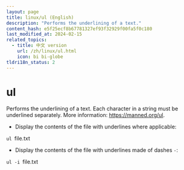 ```yaml
---
layout: page
title: linux/ul (English)
description: "Performs the underlining of a text."
content_hash: e5f25ecf8b67781327ef93f32929f00fa5f0c180
last_modified_at: 2024-02-15
related_topics:
  - title: 中文 version
    url: /zh/linux/ul.html
    icon: bi bi-globe
tldri18n_status: 2
---
```

# ul

Performs the underlining of a text.
Each character in a string must be underlined separately.
More information: <https://manned.org/ul>.

- Display the contents of the file with underlines where applicable:

`ul `<span class="tldr-var badge badge-pill bg-dark-lm bg-white-dm text-white-lm text-dark-dm font-weight-bold">file.txt</span>

- Display the contents of the file with underlines made of dashes `-`:

`ul -i `<span class="tldr-var badge badge-pill bg-dark-lm bg-white-dm text-white-lm text-dark-dm font-weight-bold">file.txt</span>
